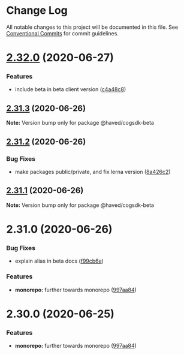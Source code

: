 # Change Log

All notable changes to this project will be documented in this file.
See [Conventional Commits](https://conventionalcommits.org) for commit guidelines.

# [2.32.0](https://github.com/haved/cognite-sdk-js/compare/@haved/cogsdk-beta@2.31.3...@haved/cogsdk-beta@2.32.0) (2020-06-27)


### Features

* include beta in beta client version ([c4a48c8](https://github.com/haved/cognite-sdk-js/commit/c4a48c8a62e0bf61db19838ab8820b45d01b7782))





## [2.31.3](https://github.com/haved/cognite-sdk-js/compare/@haved/cogsdk-beta@2.31.2...@haved/cogsdk-beta@2.31.3) (2020-06-26)

**Note:** Version bump only for package @haved/cogsdk-beta





## [2.31.2](https://github.com/haved/cognite-sdk-js/compare/@haved/cogsdk-beta@2.31.0...@haved/cogsdk-beta@2.31.2) (2020-06-26)


### Bug Fixes

* make packages public/private, and fix lerna version ([8a426c2](https://github.com/haved/cognite-sdk-js/commit/8a426c218309cd3d228f1eda00cf1ae14ea39bcb))





## [2.31.1](https://github.com/haved/cognite-sdk-js/compare/@haved/cogsdk-beta@2.31.0...@haved/cogsdk-beta@2.31.1) (2020-06-26)

**Note:** Version bump only for package @haved/cogsdk-beta





# 2.31.0 (2020-06-26)


### Bug Fixes

* explain alias in beta docs ([f99cb6e](https://github.com/haved/cognite-sdk-js/commit/f99cb6ef2e7fff1bb9a1138ecf2e7729648678db))


### Features

* **monorepo:** further towards monorepo ([997aa84](https://github.com/haved/cognite-sdk-js/commit/997aa845217516a2bdf20ec1b569ba911a1b2e60))





# 2.30.0 (2020-06-25)


### Features

* **monorepo:** further towards monorepo ([997aa84](https://github.com/cognitedata/cognite-sdk-js/commit/997aa845217516a2bdf20ec1b569ba911a1b2e60))
